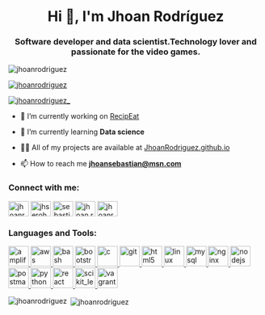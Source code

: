 <h1 align="center">Hi 👋, I'm Jhoan Rodríguez</h1>
<h3 align="center">Software developer and data scientist.Technology lover and passionate for the video games.</h3>

<p align="left"> <img src="https://komarev.com/ghpvc/?username=jhoanrodriguez&label=Profile%20views&color=0e75b6&style=flat" alt="jhoanrodriguez" /> </p>

<p align="left"> <a href="https://github.com/ryo-ma/github-profile-trophy"><img src="https://github-profile-trophy.vercel.app/?username=jhoanrodriguez" alt="jhoanrodriguez" /></a> </p>

<p align="left"> <a href="https://twitter.com/jhoanrodriguez_" target="blank"><img src="https://img.shields.io/twitter/follow/jhoanrodriguez_?logo=twitter&style=for-the-badge" alt="jhoanrodriguez_" /></a> </p>

- 🔭 I’m currently working on [RecipEat](recipeat.social)

- 🌱 I’m currently learning **Data science**

- 👨‍💻 All of my projects are available at [JhoanRodriguez.github.io](JhoanRodriguez.github.io)

- 📫 How to reach me **jhoansebastian@msn.com**

<h3 align="left">Connect with me:</h3>
<p align="left">
<a href="https://twitter.com/jhoanrodriguez_" target="blank"><img align="center" src="https://cdn.jsdelivr.net/npm/simple-icons@3.0.1/icons/twitter.svg" alt="jhoanrodriguez_" height="30" width="40" /></a>
<a href="https://linkedin.com/in/jhserohe" target="blank"><img align="center" src="https://cdn.jsdelivr.net/npm/simple-icons@3.0.1/icons/linkedin.svg" alt="jhserohe" height="30" width="40" /></a>
<a href="https://codesandbox.com/sebastian" target="blank"><img align="center" src="https://cdn.jsdelivr.net/npm/simple-icons@3.0.1/icons/codesandbox.svg" alt="sebastian" height="30" width="40" /></a>
<a href="https://fb.com/jhoan.rodriguez.93" target="blank"><img align="center" src="https://cdn.jsdelivr.net/npm/simple-icons@3.0.1/icons/facebook.svg" alt="jhoan.rodriguez.93" height="30" width="40" /></a>
<a href="https://www.hackerrank.com/jhoanrodriguez" target="blank"><img align="center" src="https://cdn.jsdelivr.net/npm/simple-icons@3.0.1/icons/hackerrank.svg" alt="jhoanrodriguez" height="30" width="40" /></a>
</p>

<h3 align="left">Languages and Tools:</h3>
<p align="left"> <a href="https://aws.amazon.com/amplify/" target="_blank"> <img src="https://docs.amplify.aws/assets/logo-dark.svg" alt="amplify" width="40" height="40"/> </a> <a href="https://aws.amazon.com" target="_blank"> <img src="https://devicons.github.io/devicon/devicon.git/icons/amazonwebservices/amazonwebservices-original-wordmark.svg" alt="aws" width="40" height="40"/> </a> <a href="https://www.gnu.org/software/bash/" target="_blank"> <img src="https://www.vectorlogo.zone/logos/gnu_bash/gnu_bash-icon.svg" alt="bash" width="40" height="40"/> </a> <a href="https://getbootstrap.com" target="_blank"> <img src="https://devicons.github.io/devicon/devicon.git/icons/bootstrap/bootstrap-plain.svg" alt="bootstrap" width="40" height="40"/> </a> <a href="https://www.cprogramming.com/" target="_blank"> <img src="https://devicons.github.io/devicon/devicon.git/icons/c/c-original.svg" alt="c" width="40" height="40"/> </a> <a href="https://git-scm.com/" target="_blank"> <img src="https://www.vectorlogo.zone/logos/git-scm/git-scm-icon.svg" alt="git" width="40" height="40"/> </a> <a href="https://www.w3.org/html/" target="_blank"> <img src="https://devicons.github.io/devicon/devicon.git/icons/html5/html5-original-wordmark.svg" alt="html5" width="40" height="40"/> </a> <a href="https://www.linux.org/" target="_blank"> <img src="https://devicons.github.io/devicon/devicon.git/icons/linux/linux-original.svg" alt="linux" width="40" height="40"/> </a> <a href="https://www.mysql.com/" target="_blank"> <img src="https://devicons.github.io/devicon/devicon.git/icons/mysql/mysql-original-wordmark.svg" alt="mysql" width="40" height="40"/> </a> <a href="https://www.nginx.com" target="_blank"> <img src="https://devicons.github.io/devicon/devicon.git/icons/nginx/nginx-original.svg" alt="nginx" width="40" height="40"/> </a> <a href="https://nodejs.org" target="_blank"> <img src="https://devicons.github.io/devicon/devicon.git/icons/nodejs/nodejs-original-wordmark.svg" alt="nodejs" width="40" height="40"/> </a> <a href="https://postman.com" target="_blank"> <img src="https://www.vectorlogo.zone/logos/getpostman/getpostman-icon.svg" alt="postman" width="40" height="40"/> </a> <a href="https://www.python.org" target="_blank"> <img src="https://devicons.github.io/devicon/devicon.git/icons/python/python-original.svg" alt="python" width="40" height="40"/> </a> <a href="https://reactjs.org/" target="_blank"> <img src="https://devicons.github.io/devicon/devicon.git/icons/react/react-original-wordmark.svg" alt="react" width="40" height="40"/> </a> <a href="https://scikit-learn.org/" target="_blank"> <img src="https://upload.wikimedia.org/wikipedia/commons/0/05/Scikit_learn_logo_small.svg" alt="scikit_learn" width="40" height="40"/> </a> <a href="https://www.vagrantup.com/" target="_blank"> <img src="https://www.vectorlogo.zone/logos/vagrantup/vagrantup-icon.svg" alt="vagrant" width="40" height="40"/> </a> </p>

<p><img align="left" src="https://github-readme-stats.vercel.app/api/top-langs?username=jhoanrodriguez&show_icons=true&locale=en&layout=compact" alt="jhoanrodriguez" /></p>

<p>&nbsp;<img align="center" src="https://github-readme-stats.vercel.app/api?username=jhoanrodriguez&show_icons=true&locale=en" alt="jhoanrodriguez" /></p>
